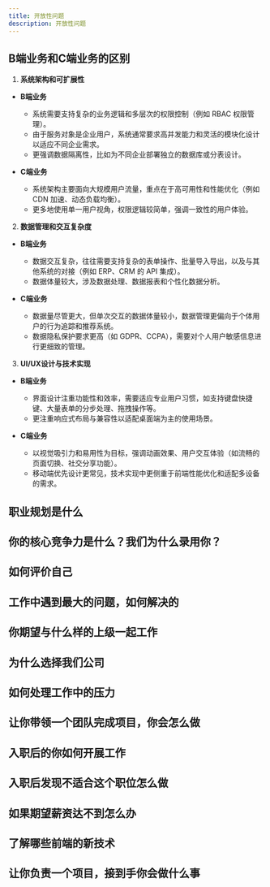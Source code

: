 ```yaml
---
title: 开放性问题
description: 开放性问题
---
```


## B端业务和C端业务的区别

1. **系统架构和可扩展性**

* **B端业务**

  * 系统需要支持复杂的业务逻辑和多层次的权限控制（例如 RBAC 权限管理）。
  * 由于服务对象是企业用户，系统通常要求高并发能力和灵活的模块化设计以适应不同企业需求。
  * 更强调数据隔离性，比如为不同企业部署独立的数据库或分表设计。

* **C端业务**

  * 系统架构主要面向大规模用户流量，重点在于高可用性和性能优化（例如 CDN 加速、动态负载均衡）。
  * 更多地使用单一用户视角，权限逻辑较简单，强调一致性的用户体验。

2. **数据管理和交互复杂度**

* **B端业务**

  * 数据交互复杂，往往需要支持复杂的表单操作、批量导入导出，以及与其他系统的对接（例如 ERP、CRM 的 API 集成）。
  * 数据体量较大，涉及数据处理、数据报表和个性化数据分析。

* **C端业务**

  * 数据量尽管更大，但单次交互的数据体量较小，数据管理更偏向于个体用户的行为追踪和推荐系统。
  * 数据隐私保护要求更高（如 GDPR、CCPA），需要对个人用户敏感信息进行更细致的管理。

3. **UI/UX设计与技术实现**

* **B端业务**

  * 界面设计注重功能性和效率，需要适应专业用户习惯，如支持键盘快捷键、大量表单的分步处理、拖拽操作等。
  * 更注重响应式布局与兼容性以适配桌面端为主的使用场景。

* **C端业务**

  * 以视觉吸引力和易用性为目标，强调动画效果、用户交互体验（如流畅的页面切换、社交分享功能）。
  * 移动端优先设计更常见，技术实现中更侧重于前端性能优化和适配多设备的需求。

## 职业规划是什么

## 你的核心竞争力是什么？我们为什么录用你？

## 如何评价自己

## 工作中遇到最大的问题，如何解决的

## 你期望与什么样的上级一起工作

## 为什么选择我们公司

## 如何处理工作中的压力

## 让你带领一个团队完成项目，你会怎么做

## 入职后的你如何开展工作

## 入职后发现不适合这个职位怎么做

## 如果期望薪资达不到怎么办

## 了解哪些前端的新技术

## 让你负责一个项目，接到手你会做什么事
